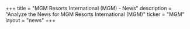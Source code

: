 +++
title = "MGM Resorts International (MGM) - News"
description = "Analyze the News for MGM Resorts International (MGM)"
ticker = "MGM"
layout = "news"
+++

